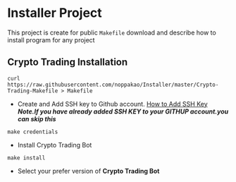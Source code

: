 # Installer Project
  This project is create for public ``Makefile`` download and describe how to install program for any project
  
## Crypto Trading Installation
  ```
  curl https://raw.githubusercontent.com/noppakao/Installer/master/Crypto-Trading-Makefile > Makefile
  ```
  
  - Create and Add SSH key to Github account. [How to Add SSH Key](https://help.github.com/en/github/authenticating-to-github/adding-a-new-ssh-key-to-your-github-account) ***Note.If you have already added SSH KEY to your GITHUP account.you can skip this***
  ```
  make credentials
  ```
  
  - Install Crypto Trading Bot
  ```
  make install
  ```
  - Select your prefer version of **Crypto Trading Bot**
